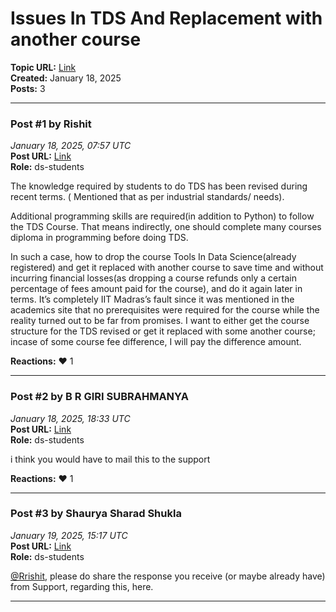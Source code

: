 # Issues In TDS And Replacement with another course
**Topic URL:** [Link](https://discourse.onlinedegree.iitm.ac.in/t/issues-in-tds-and-replacement-with-another-course/164147)  
**Created:** January 18, 2025  
**Posts:** 3  

---

### Post #1 by **Rishit**
*January 18, 2025, 07:57 UTC*  
**Post URL:** [Link](https://discourse.onlinedegree.iitm.ac.in/t/issues-in-tds-and-replacement-with-another-course/164147/1)  
**Role:**  ds-students

The knowledge required by students to do TDS has been revised during recent terms. ( Mentioned that as per industrial standards/ needs).

Additional programming skills are required(in addition to Python) to follow the TDS Course. That means indirectly, one should complete many courses diploma in programming before doing TDS.

In such a case, how to drop the course Tools In Data Science(already registered) and get it replaced with another course to save time and without incurring financial losses(as dropping a course refunds only a certain percentage of fees amount paid for the course), and do it again later in terms. It’s completely IIT Madras’s fault since it was mentioned in the academics site that no prerequisites were required for the course while the reality turned out to be far from promises. I want to either get the course structure for the TDS revised or get it replaced with some another course; incase of some course fee difference, I will pay the difference amount.

**Reactions:** ❤️ 1

---

### Post #2 by **B R GIRI SUBRAHMANYA**
*January 18, 2025, 18:33 UTC*  
**Post URL:** [Link](https://discourse.onlinedegree.iitm.ac.in/t/issues-in-tds-and-replacement-with-another-course/164147/2)  
**Role:**  ds-students

i think you would have to mail this to the support

**Reactions:** ❤️ 1

---

### Post #3 by **Shaurya Sharad Shukla**
*January 19, 2025, 15:17 UTC*  
**Post URL:** [Link](https://discourse.onlinedegree.iitm.ac.in/t/issues-in-tds-and-replacement-with-another-course/164147/3)  
**Role:**  ds-students

[@Rrishit](https://discourse.onlinedegree.iitm.ac.in/u/rrishit), please do share the response you receive (or maybe already have) from Support, regarding this, here.

---
